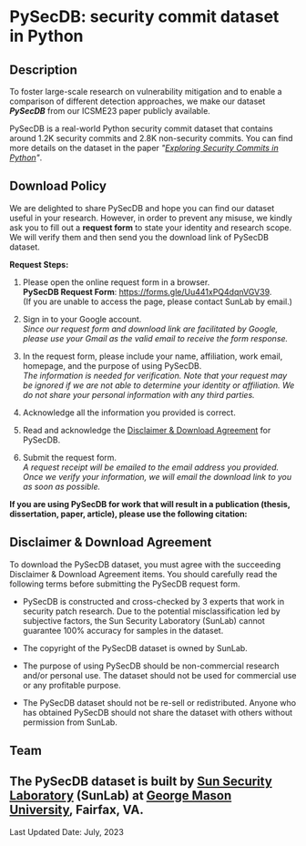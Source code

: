 # PySecDB: security commit dataset in Python

## Description

To foster large-scale research on vulnerability mitigation and to enable a comparison of different detection approaches, we make our dataset ***PySecDB*** from our ICSME23 paper publicly available. 

PySecDB is a real-world Python security commit dataset that contains around 1.2K security commits and 2.8K non-security commits. You can find more details on the dataset in the paper *"[Exploring Security Commits in Python](https://csis.gmu.edu/ksun/)"*. 

## Download Policy

We are delighted to share PySecDB and hope you can find our dataset useful in your research. 
However, in order to prevent any misuse, we kindly ask you to fill out a **request form** to state your identity and research scope. 
We will verify them and then send you the download link of PySecDB dataset.

**Request Steps:**

1. Please open the online request form in a browser. \
   **PySecDB Request Form**: https://forms.gle/Uu441xPQ4dqnVGV39. \
   (If you are unable to access the page, please contact SunLab by email.)

2. Sign in to your Google account. \
   *Since our request form and download link are facilitated by Google, please use your Gmail as the valid email to receive the form response.*

3. In the request form, please include your name, affiliation, work email, homepage, and the purpose of using PySecDB. \
   *The information is needed for verification.
   Note that your request may be ignored if we are not able to determine your identity or affiliation.
   We do not share your personal information with any third parties.*

4. Acknowledge all the information you provided is correct.

5. Read and acknowledge the [Disclaimer & Download Agreement](#jump) for PySecDB.

6. Submit the request form. \
   *A request receipt will be emailed to the email address you provided.
   Once we verify your information, we will email the download link to you as soon as possible.*

**If you are using PySecDB for work that will result in a publication (thesis, dissertation, paper, article), please use the following citation:**


## Disclaimer & Download Agreement<span id="jump"></span>

To download the PySecDB dataset, you must agree with the succeeding Disclaimer & Download Agreement items. You should carefully read the following terms before submitting the PySecDB request form.

- PySecDB is constructed and cross-checked by 3 experts that work in security patch research.
  Due to the potential misclassification led by subjective factors, the Sun Security Laboratory (SunLab) cannot guarantee 100% accuracy for samples in the dataset.

- The copyright of the PySecDB dataset is owned by SunLab.

- The purpose of using PySecDB should be non-commercial research and/or personal use. The dataset should not be used for commercial use or any profitable purpose.

- The PySecDB dataset should not be re-sell or redistributed. Anyone who has obtained PySecDB should not share the dataset with others without permission from SunLab.

## Team

The PySecDB dataset is built by [Sun Security Laboratory](https://sunlab-gmu.github.io/) (SunLab) at [George Mason University](https://www2.gmu.edu/), Fairfax, VA. 
---
Last Updated Date: July, 2023

